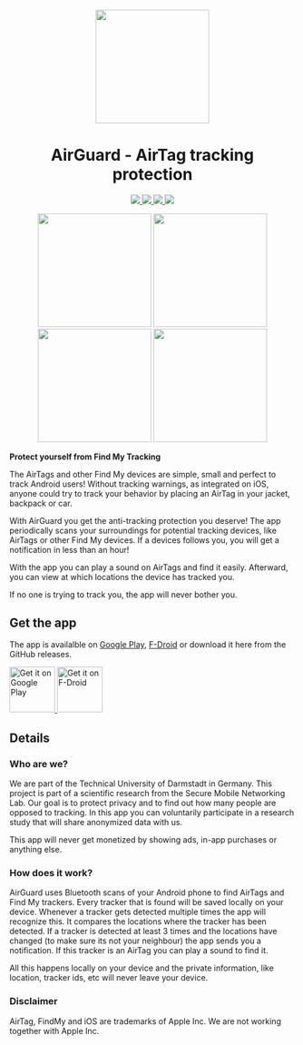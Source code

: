 <h5 align="center"><img src="https://github.com/seemoo-lab/AirGuard/blob/main/fastlane/metadata/android/en-US/images/icon.png" width="200px"></h5>
<h1 align="center">AirGuard - AirTag tracking protection</h1>

<p align="center">
  <a href="https://github.com/seemoo-lab/AirGuard/releases">
    <img src="https://img.shields.io/github/release/seemoo-lab/AirGuard.svg?logo=github" />
  </a>
  <a href="https://f-droid.org/packages/de.seemoo.at_tracking_detection">
    <img src="https://img.shields.io/f-droid/v/de.seemoo.at_tracking_detection.svg" />
  </a>
  <a href="https://play.google.com/store/apps/details?id=de.seemoo.at_tracking_detection.release">
    <img src="https://img.shields.io/endpoint?color=green&logo=google-play&logoColor=green&url=https%3A%2F%2Fplayshields.herokuapp.com%2Fplay%3Fi%3Dde.seemoo.at_tracking_detection.release%26l%3DGoogle%2520Play%26m%3D%24version" />
  </a>
  <img src="https://github.com/seemoo-lab/AirGuard/actions/workflows/android.yml/badge.svg" />
 </p>

<p align="center">
  <img src="https://imgur.com/o3vOjmo.png" width=200px>
  <img src="https://imgur.com/N7o6ZPr.png" width=200px>
  <img src="https://imgur.com/G6Hc3HR.png" width=200px>
  <img src="https://imgur.com/7UgadbH.png" width=200px>
</p>

**Protect yourself from Find My Tracking**

The AirTags and other Find My devices are simple, small and perfect to track Android users! 
Without tracking warnings, as integrated on iOS, anyone could try to track your behavior by placing an AirTag in your jacket, backpack or car. 

With AirGuard you get the anti-tracking protection you deserve! 
The app periodically scans your surroundings for potential tracking devices, like AirTags or other Find My devices. 
If a devices follows you, you will get a notification in less than an hour! 

With the app you can play a sound on AirTags and find it easily. Afterward, you can view at which locations the device has tracked you. 

If no one is trying to track you, the app will never bother you.

## Get the app 
The app is availalble on [Google Play](https://play.google.com/store/apps/details?id=de.seemoo.at_tracking_detection.release), [F-Droid](https://f-droid.org/packages/de.seemoo.at_tracking_detection) or download it here from the GitHub releases.

<a href='https://play.google.com/store/apps/details?id=de.seemoo.at_tracking_detection.release' target="_blank" rel="noopener noreferrer">
  <img alt='Get it on Google Play' src='https://play.google.com/intl/en_us/badges/static/images/badges/en_badge_web_generic.png' height="80"/>
</a>
<a href="https://f-droid.org/packages/de.seemoo.at_tracking_detection" target="_blank" rel="noopener noreferrer">
    <img src="https://fdroid.gitlab.io/artwork/badge/get-it-on.png"
    alt="Get it on F-Droid"
    height="80">
</a>

## Details 

###  Who are we?
We are part of the Technical University of Darmstadt in Germany. This project is part of a scientific research from the Secure Mobile Networking Lab. Our goal is to protect privacy and to find out how many people are opposed to tracking.
In this app you can voluntarily participate in a research study that will share anonymized data with us.

This app will never get monetized by showing ads, in-app purchases or anything else.

### How does it work? 

AirGuard uses Bluetooth scans of your Android phone to find AirTags and Find My trackers. Every tracker that is found will be saved locally on your device. 
Whenever a tracker gets detected multiple times the app will recognize this. It compares the locations where the tracker has been detected. 
If a tracker is detected at least 3 times and the locations have changed (to make sure its not your neighbour) the app sends you a notification. 
If this tracker is an AirTag you can play a sound to find it. 

All this happens locally on your device and the private information, like location, tracker ids, etc will never leave your device. 

### Disclaimer
AirTag, FindMy and iOS are trademarks of Apple Inc.
We are not working together with Apple Inc.
